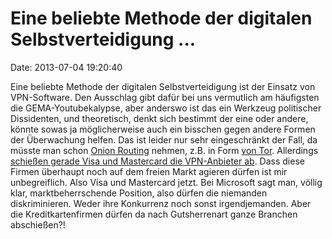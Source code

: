 Eine beliebte Methode der digitalen Selbstverteidigung \...
===========================================================

Date: 2013-07-04 19:20:40

Eine beliebte Methode der digitalen Selbstverteidigung ist der Einsatz
von VPN-Software. Den Ausschlag gibt dafür bei uns vermutlich am
häufigsten die GEMA-Youtubekalypse, aber anderswo ist das ein Werkzeug
politischer Dissidenten, und theoretisch, denkt sich bestimmt der eine
oder andere, könnte sowas ja möglicherweise auch ein bisschen gegen
andere Formen der Überwachung helfen. Das ist leider nur sehr
eingeschränkt der Fall, da müsste man schon [Onion
Routing](http://en.wikipedia.org/wiki/Onion_routing) nehmen, z.B. in
Form [von Tor](https://www.torproject.org/). Allerdings [schießen gerade
Visa und Mastercard die VPN-Anbieter
ab](https://torrentfreak.com/mastercard-and-visa-start-banning-vpn-providers-130703/).
Dass diese Firmen überhaupt noch auf dem freien Markt agieren dürfen ist
mir unbegreiflich. Also Visa und Mastercard jetzt. Bei Microsoft sagt
man, völlig klar, marktbeherrschende Position, also dürfen die niemanden
diskriminieren. Weder ihre Konkurrenz noch sonst irgendjemanden. Aber
die Kreditkartenfirmen dürfen da nach Gutsherrenart ganze Branchen
abschießen?!
